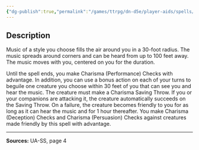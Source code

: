 ```yaml
---
{"dg-publish":true,"permalink":"/games/ttrpg/dn-d5e/player-aids/spells/level-1/unearthly-chorus/","tags":["ttrpg/dnd/5e","verbal","concentration","spell"],"noteIcon":""}
---
```



## Description
Music of a style you choose fills the air around you in a 30-foot radius.
The music spreads around corners and can be heard from up to 100 feet away.
The music moves with you, centered on you for the duration.

Until the spell ends, you make Charisma (Performance) Checks with advantage.
In addition, you can use a bonus action on each of your turns to beguile one creature you choose within 30 feet of you that can see you and hear the music.
The creature must make a Charisma Saving Throw.
If you or your companions are attacking it, the creature automatically succeeds on the Saving Throw.
On a failure, the creature becomes friendly to you for as long as it can hear the music and for 1 hour thereafter.
You make Charisma (Deception) Checks and Charisma (Persuasion) Checks against creatures made friendly by this spell with advantage.

---

**Sources:** UA-SS, page 4
